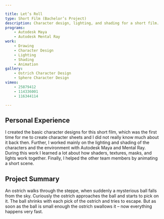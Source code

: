 ```yaml
---

title: Let’s Roll
type: Short Film (Bachelor’s Project)
description: Character design, lighting, and shading for a short film.
programs:
    - Autodesk Maya 
    - Autodesk Mental Ray
work:
    - Drawing
    - Character Design
    - Lighting
    - Shading
    - Animation
gallery:
    - Ostrich Character Design
    - Sphere Character Design
vimeo:
    - 25879412
    - 114336001
    - 116344114

---
```


## Personal Experience
I created the basic character designs for this short film, which was the first time for me to create character sheets
and I did not really know much about it back then. Further, I worked mainly on the lighting and shading of the 
characters and the environment with Autodesk Maya and Mental Ray. During this work I learned a lot about how shaders,
textures, masks, and lights work together. Finally, I helped the other team members by animating a short scene.

## Project Summary
An ostrich walks through the steppe, when suddenly a mysterious ball falls from the sky. Curiously the ostrich 
approaches the ball and starts to pick on it. The ball shrinks with each pick of the ostrich and tries to escape. But as
soon as the ball is small enough the ostrich swallows it – now everything happens very fast.
